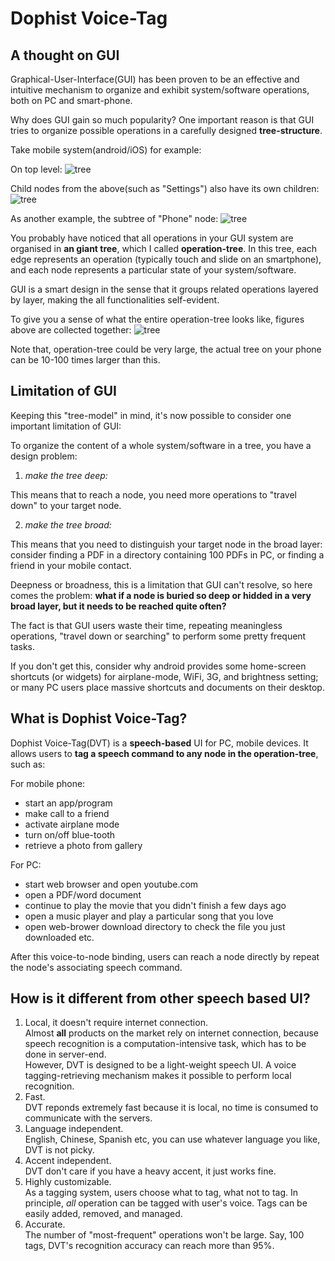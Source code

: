 Dophist Voice-Tag
===
A thought on GUI
---
Graphical-User-Interface(GUI) has been proven to be an effective and intuitive mechanism to organize and exhibit system/software operations, both on PC and smart-phone.

Why does GUI gain so much popularity?  One important reason is that GUI tries to organize possible operations in a carefully designed __tree-structure__.

Take mobile system(android/iOS) for example:

On top level:
![tree](https://raw.github.com/dophist/launcher/master/misc/toptree.png)


Child nodes from the above(such as "Settings") also have its own children:
![tree](https://raw.github.com/dophist/launcher/master/misc/midtree1.png)


As another example, the subtree of "Phone" node:
![tree](https://raw.github.com/dophist/launcher/master/misc/midtree2.png)

You probably have noticed that all operations in your GUI system are organised in __an giant tree__, which I called __operation-tree__.  In this tree, each edge represents an operation (typically touch and slide on an smartphone), and each node represents a particular state of your system/software.  

GUI is a smart design in the sense that it groups related operations layered by layer, making the all functionalities self-evident.  

To give you a sense of what the entire operation-tree looks like, figures above are collected together:
![tree](https://raw.github.com/dophist/launcher/master/misc/bigtree.png)

Note that, operation-tree could be very large, the actual tree on your phone can be 10-100 times larger than this.

Limitation of GUI
---
Keeping this "tree-model" in mind, it's now possible to consider one important limitation of GUI:

To organize the content of a whole system/software in a tree, you have a design problem:

1) _make the tree deep:_

This means that to reach a node, you need more operations to "travel down" to your target node.

2) _make the tree broad:_

This means that you need to distinguish your target node in the broad layer: consider finding a PDF in a directory containing 100 PDFs in PC, or finding a friend in your mobile contact.

Deepness or broadness, this is a limitation that GUI can't resolve, so here comes the problem:
__what if a node is buried so deep or hidded in a very broad layer, but it needs to be reached quite often?__

The fact is that GUI users waste their time, repeating meaningless operations, "travel down or searching" to perform some pretty frequent tasks.

If you don't get this, consider why android provides some home-screen shortcuts (or widgets) for airplane-mode, WiFi, 3G, and brightness setting; or many PC users place massive shortcuts and documents on their desktop.

What is Dophist Voice-Tag?
---
Dophist Voice-Tag(DVT) is a __speech-based__ UI for PC, mobile devices. It allows users to __tag a speech command to any node in the operation-tree__, such as:

For mobile phone:
* start an app/program
* make call to a friend
* activate airplane mode
* turn on/off blue-tooth
* retrieve a photo from gallery

For PC:
* start web browser and open youtube.com
* open a PDF/word document
* continue to play the movie that you didn't finish a few days ago
* open a music player and play a particular song that you love
* open web-brower download directory to check the file you just downloaded
etc.

After this voice-to-node binding, users can reach a node directly by repeat the node's associating speech command.

How is it different from other speech based UI?
---
1. Local, it doesn't require internet connection.  
    Almost __all__ products on the market rely on internet connection, because speech recognition is a computation-intensive task, which has to be done in server-end.  
    However, DVT is designed to be a light-weight speech UI.  A voice tagging-retrieving mechanism makes it possible to perform local recognition.
2. Fast.  
    DVT reponds extremely fast because it is local, no time is consumed to communicate with the servers.
3. Language independent.  
    English, Chinese, Spanish etc, you can use whatever language you like, DVT is not picky.
4. Accent independent.  
    DVT don't care if you have a heavy accent, it just works fine.
5. Highly customizable.  
    As a tagging system, users choose what to tag, what not to tag.  In principle, *all* operation can be tagged with user's voice.  Tags can be easily added, removed, and managed.
6. Accurate.  
    The number of "most-frequent" operations won't be large.  Say, 100 tags, DVT's recognition accuracy can reach more than 95%.
